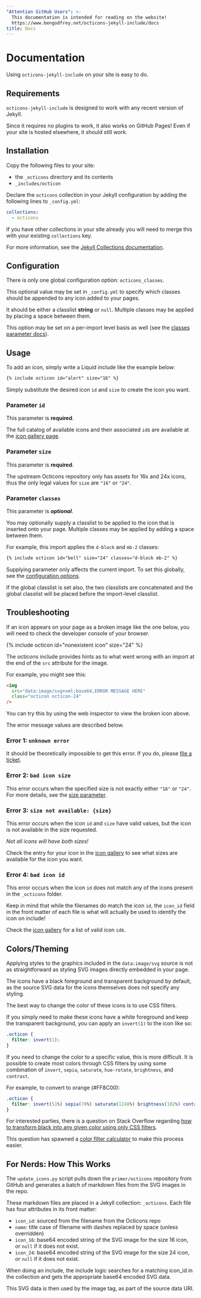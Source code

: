 ```yaml
---
"Attention GitHub Users": >-
  This documentation is intended for reading on the website!
  https://www.bengodfrey.net/octicons-jekyll-include/docs
title: Docs
---
```


# Documentation

Using `octicons-jekyll-include` on your site is easy to do.

## Requirements

`octicons-jekyll-include` is designed to work with any recent version of Jekyll.

Since it requires no plugins to work, it also works on GitHub Pages! Even if
your site is hosted elsewhere, it should still work.

## Installation

Copy the following files to your site:

- the `_octicons` directory and its contents
- `_includes/octicon`

Declare the `octicons` collection in your Jekyll configuration by adding the
following lines to `_config.yml`:

```yml
collections:
  - octicons
```

If you have other collections in your site already you will need to merge
this with your existing `collections` key.

For more information, see the [Jekyll Collections documentation][jklcdoc].

## Configuration

There is only one global configuration option: `octicons_classes`.

This optional value may be set in `_config.yml` to specify which classes
should be appended to any icon added to your pages.

It should be either a classlist **string** or `null`. Multiple classes may be
applied by placing a space between them.

This option may be set on a per-import level basis as well (see the
[classes parameter docs](#classes)).

## Usage

To add an icon, simply write a Liquid include like the example below:

<!-- {% raw %} -->

```html
{% include octicon id="alert" size="16" %}
```

<!-- {% endraw %} -->

Simply substitute the desired icon `id` and `size` to create the icon you want.

### **Parameter** `id`

This parameter is **required**.

The full catalog of available icons and their associated `id`s are
available at the [icon gallery page][icon-gallery].

### **Parameter** `size`

This parameter is **required**.

The upstream Octicons repository only has assets for 16x and 24x icons, thus the
only legal values for `size` are `"16"` or `"24"`.

### **Parameter** `classes`

This parameter is **_optional_**.

You may optionally supply a classlist to be applied to the icon that is inserted
onto your page. Multiple classes may be applied by adding a space between them.

For example, this import applies the `d-block` and `mb-2` classes:

<!-- {% raw %} -->

```html
{% include octicon id="bell" size="24" classes="d-block mb-2" %}
```

<!-- {% endraw %} -->

Supplying parameter only affects the current import. To set this globally,
see the [configuration options](#configuration).

If the global classlist is set also, the two classlists are concatenated and the
global classlist will be placed before the import-level classlist.

## Troubleshooting

If an icon appears on your page as a broken image like the one below, you will
need to check the developer console of your browser.

{% include octicon id="nonexistent icon" size="24" %}

The octicons include provides hints as to what went wrong with an import
at the end of the `src` attribute for the image.

For example, you might see this:

```html
<img
  src="data:image/svg+xml;base64,ERROR MESSAGE HERE"
  class="octicon octicon-24"
/>
```

You can try this by using the web inspector to view the broken icon above.

The error message values are described below.

### Error 1: `unknown error`

It should be theoretically impossible to get this error. If you
do, please [file a ticket][new-ticket].

### Error 2: `bad icon size`

This error occurs when the specified size is not exactly either `"16"` or
`"24"`. For more details, see the [size parameter](#parameter-size).

### Error 3: `size not available: {size}`

This error occurs when the icon `id` and `size` have valid values, but the
icon is not available in the size requested.

_Not all icons will have both sizes!_

Check the entry for your icon in the [icon gallery][icon-gallery] to see what
sizes are available for the icon you want.

### Error 4: `bad icon id`

This error occurs when the icon `id` does not match any of the icons present in
the `_octicons` folder.

Keep in mind that while the filenames do match the icon `id`, the `icon_id`
field in the front matter of each file is what will actually be used to identify
the icon on include!

Check the [icon gallery][icon-gallery] for a list of valid icon `id`s.

## Colors/Theming

Applying styles to the graphics included in the `data:image/svg` source is not
as straightforward as styling SVG images directly embedded in your page.

The icons have a black foreground and transparent background by default, as the
source SVG data for the icons themselves does not specify any styling.

The best way to change the color of these icons is to use CSS filters.

If you simply need to make these icons have a white foreground and keep the
transparent background, you can apply an `invert(1)` to the icon like so:

```css
.octicon {
  filter: invert(1);
}
```

If you need to change the color to a specific value, this is more difficult. It
is possible to create most colors through CSS filters by using some combination
of `invert`, `sepia`, `saturate`, `hue-rotate`, `brightness`, and `contrast`.

For example, to convert to orange (#FF8C00):

```css
.octicon {
  filter: invert(51%) sepia(78%) saturate(1248%) brightness(102%) contrast(105%);
}
```

For interested parties, there is a question on Stack Overflow regarding
[how to transform black into any given color using only CSS filters][so-filter].

This question has spawned a [color filter calculator][filter-calc] to make this
process easier.

## For Nerds: How This Works

The `update_icons.py` script pulls down the `primer/octicons` repository from
GitHub and generates a batch of markdown files from the SVG images in the repo.

These markdown files are placed in a Jekyll collection: `_octicons`. Each file
has four attributes in its front matter:

- `icon_id`: sourced from the filename from the Octicons repo
- `name`: title case of filename with dashes replaced by space
  (unless overridden)
- `icon_16`: base64 encoded string of the SVG image for the size 16 icon, or
  `null` if it does not exist.
- `icon_24`: base64 encoded string of the SVG image for the size 24 icon, or
  `null` if it does not exist.

When doing an include, the include logic searches for a matching icon_id in the
collection and gets the appropriate base64 encoded SVG data.

This SVG data is then used by the image tag, as part of the source data URI.

[jklcdoc]: https://jekyllrb.com/docs/collections/
[new-ticket]: https://github.com/BenJetson/octicons-jekyll-include/issues/new
[icon-gallery]: {{site.url}}{{site.baseurl}}/icons
[so-filter]: https://stackoverflow.com/q/42966641
[filter-calc]: https://codepen.io/sosuke/pen/Pjoqqp
